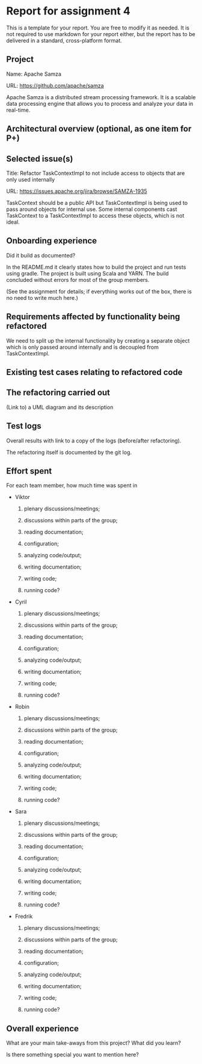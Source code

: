 # Report for assignment 4

This is a template for your report. You are free to modify it as needed.
It is not required to use markdown for your report either, but the report
has to be delivered in a standard, cross-platform format.

## Project

Name: Apache Samza

URL: https://github.com/apache/samza

Apache Samza is a distributed stream processing framework. It is a scalable data processing engine that allows
 you to process and analyze your data in real-time. 
    
## Architectural overview (optional, as one item for P+)

## Selected issue(s)

Title: Refactor TaskContextImpl to not include access to objects that are only used internally

URL: https://issues.apache.org/jira/browse/SAMZA-1935

TaskContext should be a public API but TaskContextImpl is being used to pass around objects for internal use. Some 
internal components cast TaskContext to a TaskContextImpl to access these objects, which is not ideal.

## Onboarding experience

Did it build as documented?

In the README.md it clearly states how to build the project and run tests using gradle. The project is built using
 Scala and YARN. The build concluded without errors for most of the group members.
    
(See the assignment for details; if everything works out of the box,
there is no need to write much here.)

## Requirements affected by functionality being refactored

We need to split up the internal functionality by creating a separate object which is only passed around internally 
and is decoupled from TaskContextImpl.

## Existing test cases relating to refactored code

## The refactoring carried out

(Link to) a UML diagram and its description

## Test logs

Overall results with link to a copy of the logs (before/after refactoring).

The refactoring itself is documented by the git log.

## Effort spent

For each team member, how much time was spent in

* Viktor 
    1. plenary discussions/meetings;
    
    2. discussions within parts of the group;
    
    3. reading documentation;
    
    4. configuration;
    
    5. analyzing code/output;
    
    6. writing documentation;
    
    7. writing code;
    
    8. running code?
    
* Cyril 
    1. plenary discussions/meetings;
    
    2. discussions within parts of the group;
    
    3. reading documentation;
    
    4. configuration;
    
    5. analyzing code/output;
    
    6. writing documentation;
    
    7. writing code;
    
    8. running code?
    
* Robin 
    1. plenary discussions/meetings;
    
    2. discussions within parts of the group;
    
    3. reading documentation;
    
    4. configuration;
    
    5. analyzing code/output;
    
    6. writing documentation;
    
    7. writing code;
    
    8. running code?
    
* Sara 
    1. plenary discussions/meetings;
    
    2. discussions within parts of the group;
    
    3. reading documentation;
    
    4. configuration;
    
    5. analyzing code/output;
    
    6. writing documentation;
    
    7. writing code;
    
    8. running code?
    
* Fredrik 
    1. plenary discussions/meetings;
    
    2. discussions within parts of the group;
    
    3. reading documentation;
    
    4. configuration;
    
    5. analyzing code/output;
    
    6. writing documentation;
    
    7. writing code;
    
    8. running code?

## Overall experience

What are your main take-aways from this project? What did you learn?

Is there something special you want to mention here?